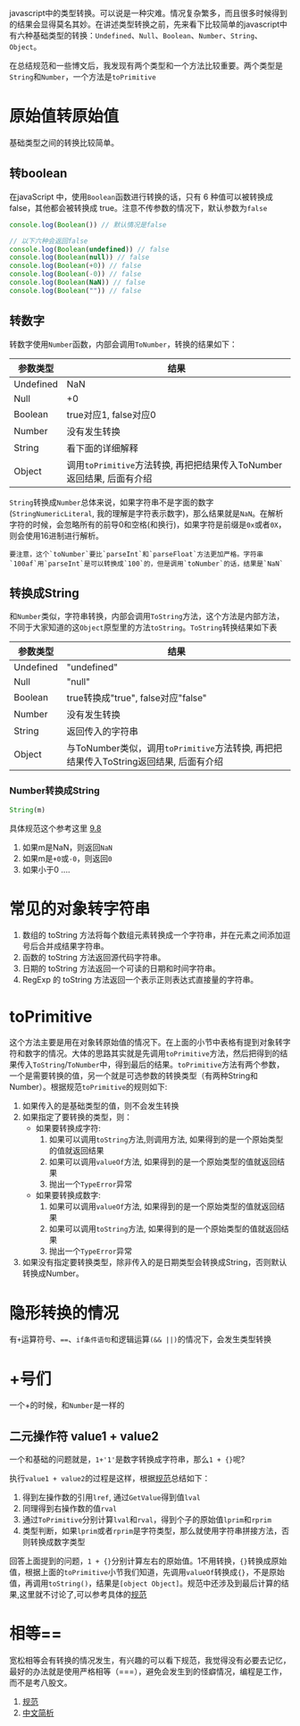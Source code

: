 javascript中的类型转换。可以说是一种灾难。情况复杂繁多，而且很多时候得到的结果会显得莫名其妙。在讲述类型转换之前，先来看下比较简单的javascript中有六种基础类型的转换：`Undefined`、`Null`、`Boolean`、`Number`、`String`、`Object`。

在总结规范和一些博文后，我发现有两个类型和一个方法比较重要。两个类型是`String`和`Number`，一个方法是`toPrimitive`

# 原始值转原始值

基础类型之间的转换比较简单。

## 转boolean

在javaScript 中，使用`Boolean`函数进行转换的话，只有 6 种值可以被转换成 false，其他都会被转换成 true。注意不传参数的情况下，默认参数为`false`

```javascript
console.log(Boolean()) // 默认情况是false

// 以下六种会返回false
console.log(Boolean(undefined)) // false
console.log(Boolean(null)) // false
console.log(Boolean(+0)) // false
console.log(Boolean(-0)) // false
console.log(Boolean(NaN)) // false
console.log(Boolean("")) // false
```


## 转数字

转数字使用`Number`函数，内部会调用`ToNumber`，转换的结果如下：

| 参数类型 |  结果  |
|---|---|
| Undefined  |  NaN |
| Null  |  +0 |
| Boolean  |  true对应1, false对应0 |
| Number  |  没有发生转换 |
| String  |  看下面的详细解释 |
| Object  |  调用`toPrimitive`方法转换, 再把把结果传入ToNumber返回结果, 后面有介绍 |

`String`转换成`Number`总体来说，如果字符串不是字面的数字(`StringNumericLiteral`, 我的理解是字符表示数字)，那么结果就是`NaN`。在解析字符的时候，会忽略所有的前导0和空格(和换行)，如果字符是前缀是`0x`或者`0X`，则会使用16进制进行解析。

    要注意，这个`toNumber`要比`parseInt`和`parseFloat`方法更加严格。字符串`100af`用`parseInt`是可以转换成`100`的，但是调用`toNumber`的话，结果是`NaN`


## 转换成String

和`Number`类似，字符串转换，内部会调用`ToString`方法，这个方法是内部方法，不同于大家知道的这`Object`原型里的方法`toString`。`ToString`转换结果如下表


| 参数类型 |  结果  |
|---|---|
| Undefined  |  "undefined" |
| Null  |  	"null" |
| Boolean  |  true转换成"true", false对应"false" |
| Number  |  没有发生转换 |
| String  |  返回传入的字符串 |
| Object  |  与ToNumber类似，调用`toPrimitive`方法转换, 再把把结果传入ToString返回结果, 后面有介绍 |


### Number转换成String

```javascript
String(m)
```

具体规范这个参考这里 [9.8](https://es5.github.io/#x9.8)


1. 如果m是NaN，则返回`NaN`
2. 如果m是`+0`或`-0`，则返回`0`
3. 如果小于0
....

# 常见的对象转字符串

1. 数组的 toString 方法将每个数组元素转换成一个字符串，并在元素之间添加逗号后合并成结果字符串。
2. 函数的 toString 方法返回源代码字符串。
3. 日期的 toString 方法返回一个可读的日期和时间字符串。
4. RegExp 的 toString 方法返回一个表示正则表达式直接量的字符串。

# toPrimitive

这个方法主要是用在对象转原始值的情况下。在上面的小节中表格有提到对象转字符和数字的情况。大体的思路其实就是先调用`toPrimitive`方法，然后把得到的结果传入`ToString`/`ToNumber`中，得到最后的结果。`toPrimitive`方法有两个参数，一个是需要转换的值，另一个就是可选参数的转换类型（有两种String和Number）。根据规范`toPrimitive`的规则如下:

1. 如果传入的是基础类型的值，则不会发生转换
2. 如果指定了要转换的类型，则：
    - 如果要转换成字符:
        1. 如果可以调用`toString`方法,则调用方法, 如果得到的是一个原始类型的值就返回结果
        2. 如果可以调用`valueOf`方法, 如果得到的是一个原始类型的值就返回结果
        3. 抛出一个`TypeError`异常
    - 如果要转换成数字:
        1. 如果可以调用`valueOf`方法, 如果得到的是一个原始类型的值就返回结果
        2. 如果可以调用`toString`方法, 如果得到的是一个原始类型的值就返回结果
        3. 抛出一个`TypeError`异常
3. 如果没有指定要转换类型，除非传入的是日期类型会转换成String，否则默认转换成Number。

# 隐形转换的情况
有`+`运算符号、`==`、`if条件语句`和逻辑运算`(&& ||)`的情况下，会发生类型转换

# +号们

一个+的时候，和`Number`是一样的

## 二元操作符 value1 + value2

一个和基础的问题就是，`1+'1'`是数字转换成字符串，那么`1 + {}`呢?

执行`value1 + value2`的过程是这样，根据[规范](https://es5.github.io/#x11.6.1)总结如下：

1. 得到左操作数的引用`lref`, 通过`GetValue`得到值`lval`
2. 同理得到右操作数的值`rval`
3. 通过`ToPrimitive`分别计算`lval`和`rval`，得到个子的原始值`lprim`和`rprim`
4. 类型判断，如果`lprim`或者`rprim`是字符类型，那么就使用字符串拼接方法，否则转换成数字类型

回答上面提到的问题，`1 + {}`分别计算左右的原始值。1不用转换，`{}`转换成原始值，根据上面的`toPrimitive`小节我们知道，先调用`valueOf`转换成`{}`，不是原始值，再调用`toString()`，结果是`[object Object]`。规范中还涉及到最后计算的结果,这里就不讨论了,可以参考具体的[规范](https://es5.github.io/#x11.6.1)

# 相等==

宽松相等会有转换的情况发生，有兴趣的可以看下规范，我觉得没有必要去记忆，最好的办法就是使用严格相等（===），避免会发生到的怪癖情况，编程是工作，而不是考八股文。

1. [规范](https://es5.github.io/#x11.9.3)
2. [中文简析](https://github.com/mqyqingfeng/Blog/issues/164)
